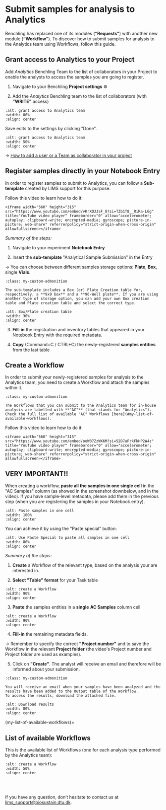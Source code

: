 # Submit samples for analysis to Analytics

Benchling has replaced one of its modules (**“Requests”**) with another new module (**“Workflow”**). To discover how to submit samples for analysis to the Analytics team using Workflows, follow this guide. 

## Grant access to Analytics to your Project
Add _Analytics_ Benchling Team to the list of collaborators in your Project to enable the analysts to access the samples you are going to register. 

1. Navigate to your Benchling **Project settings** ⚙️

2. Add the _Analytics_ Benchling team to the list of collaborators (with **"WRITE"** access) 


```{figure} ../_static/images/grant-analytics-access-to-project.png
:alt: grant access to Analytics team
:width: 80%
:align: center

```

Save edits to the settings by clicking "Done".

```{figure} ../_static/images/done.png
:alt: grant access to Analytics team
:width: 50%
:align: center

```

→ [How to add a user or a Team as collaborator in your project](https://help.benchling.com/hc/en-us/articles/9684263074445-Set-project-permissions)

## Register samples directly in your Notebook Entry

In order to register samples to submit to Analytics, you can follow a **Sub-template** created by LIMS support for this purpose. 

Follow this video to learn how to do it:
````{raw} html
<iframe width="560" height="315" src="https://www.youtube.com/embed/vKrXOJJsF_8?si=TZb1T8__RiRa-L6g" title="YouTube video player" frameborder="0" allow="accelerometer; autoplay; clipboard-write; encrypted-media; gyroscope; picture-in-picture; web-share" referrerpolicy="strict-origin-when-cross-origin" allowfullscreen></iframe>
````
_Summary of the steps:_

1. Navigate to your experiment **Notebook Entry**

2. Insert the **sub-template** "Analytical Sample Submission" in the Entry

→ You can choose between different samples storage options: **Plate**, **Box**, single **Vials**.

 ```{admonition} *Note*
:class: my-custom-admonition

The sub-template includes a Box (or) Plate Creation table for, respectively, a **9x9 box** and a **96-Well plate**. If you are using another type of storage option, you can add your own Box creation table and Plate creation table and select the correct type.
```
```{figure} ../_static/images/plate-box-creation-table.png
:alt: Box/Plate creation table
:width: 30%
:align: center

```

3. **Fill-in** the registration and inventory tables that appeared in your Notebook Entry with the required metadata.

4. **Copy** (Command+C / CTRL+C) the newly-registered **samples entities** from the last table



## Create a Workflow

In order to submit your newly-registered samples for analysis to the Analytics team, you need to create a Workflow and attach the samples within it. 

 ```{admonition} *Note*
:class: my-custom-admonition

The Workflows that you can submit to the Analytics team for in-house analysis are labelled with **"AC"** (that stands for "Analytics"). Check the full list of available "AC" Workflows [here](#my-list-of-available-workflows).

```

Follow this video to learn how to do it:
````{raw} html
<iframe width="560" height="315" src="https://www.youtube.com/embed/ooW07ZzWX6M?si=52D7uFrkFkHP2W4z" title="YouTube video player" frameborder="0" allow="accelerometer; autoplay; clipboard-write; encrypted-media; gyroscope; picture-in-picture; web-share" referrerpolicy="strict-origin-when-cross-origin" allowfullscreen></iframe>
````

## VERY IMPORTANT!!

When creating a workflow, **paste all the samples in one single cell** in the "AC Samples" column (as showed in the screenshot downbelow, and in the video). If you have sample-level metadata, please add them in the previous step (when you are registering the  samples in your Notebook entry). 

```{figure} ../_static/images/important-samples-in-one-cell.png
:alt: Paste samples in one cell
:width: 100%
:align: center

```

You can achieve it by using the "Paste special" button:

```{figure} ../_static/images/paste-special.png
:alt: Use Paste Special to paste all samples in one cell
:width: 80%
:align: center

```

_Summary of the steps:_

1. **Create** a Workflow of the relevant type, based on the analysis your are interested in.

2. **Select "Table" format** for your Task table

```{figure} ../_static/images/table-format-in-workflow.png
:alt: create a Workflow
:width: 90%
:align: center

```

3. **Paste** the samples entities in a **single** **AC Samples** column cell 

```{figure} ../_static/images/paste-special-into-one-cell.png
:alt: create a Workflow
:width: 90%
:align: center

```

4. **Fill-in** the remaining metadata fields.

→ Remember to specify the correct **"Project number"** and to save the Workflow in the relevant **Project folder** (the video's Project number and Project folder are used as examples).

5. Click on **"Create"**. The analyst will receive an email and therefore will be informed about your submission. 

 ```{admonition} *Important*
:class: my-custom-admonition

You will receive an email when your samples have been analyzed and the results have been added to the Output table of the Workflow.
To access the results, download the attached file.
```
```{figure} ../_static/images/download-results.png
:alt: Download results
:width: 80%
:align: center

```

(my-list-of-available-workflows)=
## List of available Workflows

This is the available list of Workflows (one for each analysis type performed by the Analytics team):

```{figure} ../_static/images/ac-workflows.png
:alt: create a Workflow
:width: 50%
:align: center

```

<br/><br/>

If you have any question, don’t hesitate to contact us at [lims_support@biosustain.dtu.dk](mailto:lims_support@biosustain.dtu.dk).